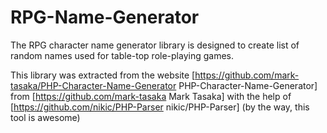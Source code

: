 # RPG-Name-Generator
The RPG character name generator library is designed to create list of random names used for table-top role-playing games.

This library was extracted from the website [https://github.com/mark-tasaka/PHP-Character-Name-Generator PHP-Character-Name-Generator] 
from [https://github.com/mark-tasaka Mark Tasaka] with the help of [https://github.com/nikic/PHP-Parser nikic/PHP-Parser] 
(by the way, this tool is awesome)
